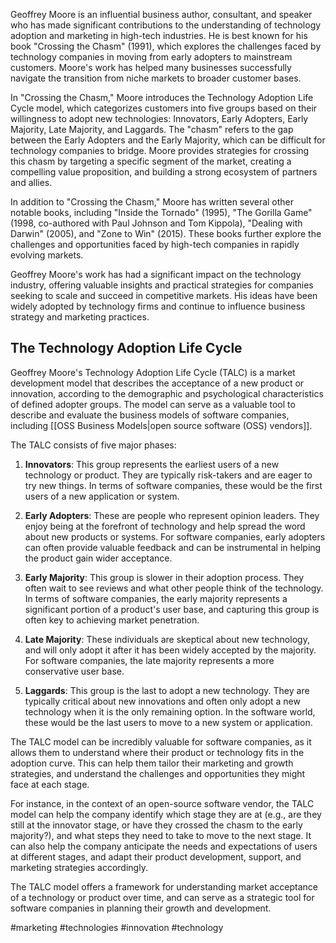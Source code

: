 Geoffrey Moore is an influential business author, consultant, and speaker who has made significant contributions to the understanding of technology adoption and marketing in high-tech industries. He is best known for his book "Crossing the Chasm" (1991), which explores the challenges faced by technology companies in moving from early adopters to mainstream customers. Moore's work has helped many businesses successfully navigate the transition from niche markets to broader customer bases.

In "Crossing the Chasm," Moore introduces the Technology Adoption Life Cycle model, which categorizes customers into five groups based on their willingness to adopt new technologies: Innovators, Early Adopters, Early Majority, Late Majority, and Laggards. The "chasm" refers to the gap between the Early Adopters and the Early Majority, which can be difficult for technology companies to bridge. Moore provides strategies for crossing this chasm by targeting a specific segment of the market, creating a compelling value proposition, and building a strong ecosystem of partners and allies.

In addition to "Crossing the Chasm," Moore has written several other notable books, including "Inside the Tornado" (1995), "The Gorilla Game" (1998, co-authored with Paul Johnson and Tom Kippola), "Dealing with Darwin" (2005), and "Zone to Win" (2015). These books further explore the challenges and opportunities faced by high-tech companies in rapidly evolving markets.

Geoffrey Moore's work has had a significant impact on the technology industry, offering valuable insights and practical strategies for companies seeking to scale and succeed in competitive markets. His ideas have been widely adopted by technology firms and continue to influence business strategy and marketing practices.

## The Technology Adoption Life Cycle

Geoffrey Moore's Technology Adoption Life Cycle (TALC) is a market development model that describes the acceptance of a new product or innovation, according to the demographic and psychological characteristics of defined adopter groups. The model can serve as a valuable tool to describe and evaluate the business models of software companies, including [[OSS Business Models|open source software (OSS) vendors]].

The TALC consists of five major phases:

1.  **Innovators**: This group represents the earliest users of a new technology or product. They are typically risk-takers and are eager to try new things. In terms of software companies, these would be the first users of a new application or system.
    
2.  **Early Adopters**: These are people who represent opinion leaders. They enjoy being at the forefront of technology and help spread the word about new products or systems. For software companies, early adopters can often provide valuable feedback and can be instrumental in helping the product gain wider acceptance.
    
3.  **Early Majority**: This group is slower in their adoption process. They often wait to see reviews and what other people think of the technology. In terms of software companies, the early majority represents a significant portion of a product's user base, and capturing this group is often key to achieving market penetration.
    
4.  **Late Majority**: These individuals are skeptical about new technology, and will only adopt it after it has been widely accepted by the majority. For software companies, the late majority represents a more conservative user base.
    
5.  **Laggards**: This group is the last to adopt a new technology. They are typically critical about new innovations and often only adopt a new technology when it is the only remaining option. In the software world, these would be the last users to move to a new system or application.

The TALC model can be incredibly valuable for software companies, as it allows them to understand where their product or technology fits in the adoption curve. This can help them tailor their marketing and growth strategies, and understand the challenges and opportunities they might face at each stage.

For instance, in the context of an open-source software vendor, the TALC model can help the company identify which stage they are at (e.g., are they still at the innovator stage, or have they crossed the chasm to the early majority?), and what steps they need to take to move to the next stage. It can also help the company anticipate the needs and expectations of users at different stages, and adapt their product development, support, and marketing strategies accordingly.

The TALC model offers a framework for understanding market acceptance of a technology or product over time, and can serve as a strategic tool for software companies in planning their growth and development.

<!-- Keywords -->
#marketing #technologies #innovation #technology
<!-- /Keywords -->
